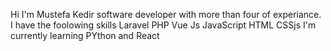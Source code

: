Hi I'm Mustefa Kedir software developer with more than four of experiance.
I have the foolowing skills
Laravel
PHP
Vue Js 
JavaScript
HTML
CSSjs 
I'm currently learning PYthon and React 


<!---
Muskehran/Muskehran is a ✨ special ✨ repository because its `README.md` (this file) appears on your GitHub profile.
You can click the Preview link to take a look at your changes.
--->
